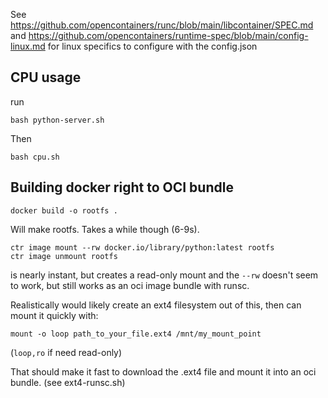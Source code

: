 See https://github.com/opencontainers/runc/blob/main/libcontainer/SPEC.md and https://github.com/opencontainers/runtime-spec/blob/main/config-linux.md for linux specifics to configure with the config.json

## CPU usage

run

```
bash python-server.sh
```

Then

```
bash cpu.sh
```


## Building docker right to OCI bundle

```
docker build -o rootfs .
```

Will make rootfs. Takes a while though (6-9s).

```
ctr image mount --rw docker.io/library/python:latest rootfs
ctr image unmount rootfs
```

is nearly instant, but creates a read-only mount and the `--rw` doesn't seem to work, but still works as an oci image bundle with runsc.

Realistically would likely create an ext4 filesystem out of this, then can mount it quickly with:

```
mount -o loop path_to_your_file.ext4 /mnt/my_mount_point
```

(`loop,ro` if need read-only)

That should make it fast to download the .ext4 file and mount it into an oci bundle.
(see ext4-runsc.sh)
